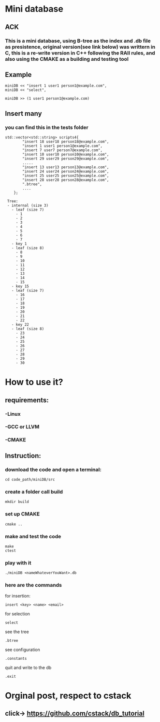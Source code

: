 # Mini database
## ACK
### This is a mini database, using B-tree as the index and .db file as presistence, original version(see link below) was writtern in C, this is a re-write version in C++ following the RAII rules, and also using the CMAKE as a building and testing tool
## 

## Example
```
miniDB << "insert 1 user1 person1@example.com",
miniDB << "select",
```
```
miniDB >> (1 user1 person1@example.com)
```

## Insert many
### you can find this in the tests folder
```
std::vector<std::string> scripts4{
        "insert 18 user18 person18@example.com",
        "insert 1 user1 person1@example.com",
        "insert 7 user7 person7@example.com",
        "insert 10 user10 person10@example.com",
        "insert 29 user29 person29@example.com",
        .....
        "insert 13 user13 person13@example.com",
        "insert 24 user24 person24@example.com",
        "insert 25 user25 person25@example.com",
        "insert 28 user28 person28@example.com",
        ".btree",
        ....
    };

```

```
 Tree:
 - internal (size 3)
   - leaf (size 7)
     - 1
     - 2
     - 3
     - 4
     - 5
     - 6
     - 7
   - key 1
   - leaf (size 8)
     - 8
     - 9
     - 10
     - 11
     - 12
     - 13
     - 14
     - 15
   - key 15
   - leaf (size 7)
     - 16
     - 17
     - 18
     - 19
     - 20
     - 21
     - 22
   - key 22
   - leaf (size 8)
     - 23
     - 24
     - 25
     - 26
     - 27
     - 28
     - 29
     - 30
```

# How to use it?
## requirements:
### -Linux
### -GCC or LLVM
### -CMAKE
## Instruction:
### download the code and open a terminal:
```
cd code_path/miniDB/src
```

### create a folder call build
```
mkdir build
```

### set up CMAKE
```
cmake ..
```

### make and test the code

```
make
ctest
```

### play with it
```
./miniDB <nameWhateverYouWant>.db
```
### here are the commands
for insertion:
```
insert <key> <name> <email>
```

for selection
```
select
```

see the tree

```
.btree
```

see configuration
```
.constants
```

quit and write to the db
```
.exit
```
# Orginal post, respect to cstack
## click-> https://github.com/cstack/db_tutorial
